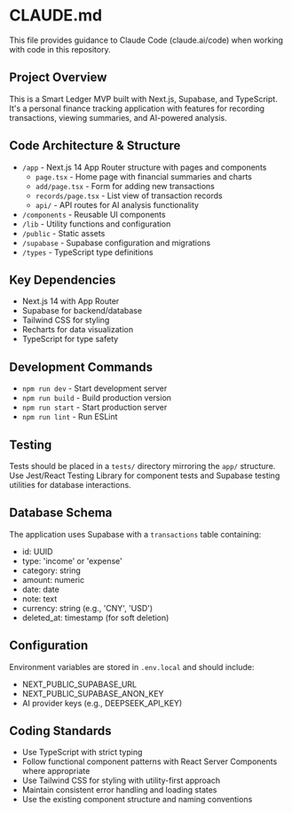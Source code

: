 # CLAUDE.md

This file provides guidance to Claude Code (claude.ai/code) when working with code in this repository.

## Project Overview
This is a Smart Ledger MVP built with Next.js, Supabase, and TypeScript. It's a personal finance tracking application with features for recording transactions, viewing summaries, and AI-powered analysis.

## Code Architecture & Structure
- `/app` - Next.js 14 App Router structure with pages and components
  - `page.tsx` - Home page with financial summaries and charts
  - `add/page.tsx` - Form for adding new transactions
  - `records/page.tsx` - List view of transaction records
  - `api/` - API routes for AI analysis functionality
- `/components` - Reusable UI components
- `/lib` - Utility functions and configuration
- `/public` - Static assets
- `/supabase` - Supabase configuration and migrations
- `/types` - TypeScript type definitions

## Key Dependencies
- Next.js 14 with App Router
- Supabase for backend/database
- Tailwind CSS for styling
- Recharts for data visualization
- TypeScript for type safety

## Development Commands
- `npm run dev` - Start development server
- `npm run build` - Build production version
- `npm run start` - Start production server
- `npm run lint` - Run ESLint

## Testing
Tests should be placed in a `tests/` directory mirroring the `app/` structure. Use Jest/React Testing Library for component tests and Supabase testing utilities for database interactions.

## Database Schema
The application uses Supabase with a `transactions` table containing:
- id: UUID
- type: 'income' or 'expense'
- category: string
- amount: numeric
- date: date
- note: text
- currency: string (e.g., 'CNY', 'USD')
- deleted_at: timestamp (for soft deletion)

## Configuration
Environment variables are stored in `.env.local` and should include:
- NEXT_PUBLIC_SUPABASE_URL
- NEXT_PUBLIC_SUPABASE_ANON_KEY
- AI provider keys (e.g., DEEPSEEK_API_KEY)

## Coding Standards
- Use TypeScript with strict typing
- Follow functional component patterns with React Server Components where appropriate
- Use Tailwind CSS for styling with utility-first approach
- Maintain consistent error handling and loading states
- Use the existing component structure and naming conventions